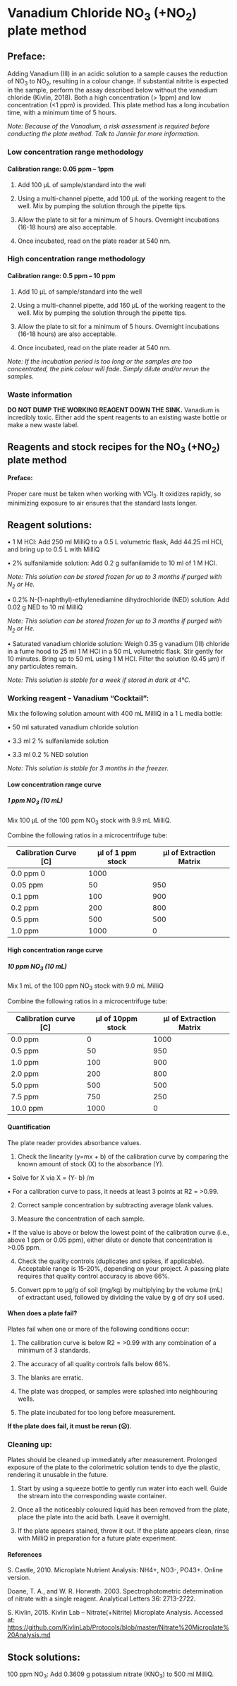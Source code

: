 # Vanadium Chloride NO<sub>3</sub> (+NO<sub>2</sub>) plate method

## Preface: 
Adding Vanadium (III) in an acidic solution to a sample causes the reduction of NO<sub>3</sub> to NO<sub>2</sub>, resulting in a colour change. 
If substantial nitrite is expected in the sample, perform the assay described below without the vanadium chloride (Kivlin, 2018). Both a high concentration (> 1ppm) and low concentration (<1 ppm) is provided. 
This plate method has a long incubation time, with a minimum time of 5 hours.

_Note: Because of the Vanadium, a risk assessment is required before conducting the plate method. Talk to Jannie for more information._

###	Low concentration range methodology

#### Calibration range: 0.05 ppm – 1ppm

1.	Add 100 µL of sample/standard into the well

2.	Using a multi-channel pipette, add 100 µL of the working reagent to the well. Mix by pumping the solution through the pipette tips.

3.	Allow the plate to sit for a minimum of 5 hours. Overnight incubations (16-18 hours) are also acceptable.

4.	Once incubated, read on the plate reader at 540 nm. 

###	High concentration range methodology
#### Calibration range: 0.5 ppm – 10 ppm

1.	Add 10 µL of sample/standard into the well

2.	Using a multi-channel pipette, add 160 µL of the working reagent to the well. Mix by pumping the solution through the pipette tips.

3.	Allow the plate to sit for a minimum of 5 hours. Overnight incubations (16-18 hours) are also acceptable.

4.	Once incubated, read on the plate reader at 540 nm. 

_Note: If the incubation period is too long or the samples are too concentrated, the pink colour will fade. Simply dilute and/or rerun the samples._

### Waste information

<b>DO NOT DUMP THE WORKING REAGENT DOWN THE SINK.</b> Vanadium is incredibly toxic. Either add the spent reagents to an existing waste bottle or make a new waste label. 

## Reagents and stock recipes for the NO<sub>3</sub> (+NO<sub>2</sub>) plate method

#### Preface: 
Proper care must be taken when working with VCl<sub>3</sub>. It oxidizes rapidly, so minimizing exposure to air ensures that the standard lasts longer. 

## Reagent solutions:

• 1 M HCl: Add 250 ml MilliQ to a 0.5 L volumetric flask, Add 44.25 ml HCl, and bring up to 0.5 L with MilliQ

• 2% sulfanilamide solution: Add 0.2 g sulfanilamide to 10 ml of 1 M HCl.  

_Note: This solution can be stored frozen for up to 3 months if purged with N<sub>2</sub> or He._ 

• 0.2% N-(1-naphthyl)-ethylenediamine dihydrochloride (NED) solution: Add 0.02 g NED to 10 ml MilliQ 

_Note: This solution can be stored frozen for up to 3 months if purged with N<sub>2</sub> or He._ 

• Saturated vanadium chloride solution: Weigh 0.35 g vanadium (III) chloride in a fume hood to 25 ml 1 M HCl in a 50 mL volumetric flask.	Stir gently for 10 minutes. Bring up to 50 mL using 1 M HCl. Filter the solution (0.45 µm) if any particulates remain.

_Note: This solution is stable for a week if stored in dark at 4°C._

### Working reagent - Vanadium “Cocktail”: 

Mix the following solution amount with 400 mL MilliQ in a 1 L media bottle:

•	50 ml saturated vanadium chloride solution 

•	3.3 ml 2 % sulfanilamide solution 

•	3.3 ml 0.2 % NED solution 

_Note: This solution is stable for 3 months in the freezer._

#### Low concentration range curve

##### 1 ppm NO<sub>3</sub> (10 mL)

Mix 100 µL of the 100 ppm NO<sub>3</sub> stock with 9.9 mL MilliQ.

Combine the following ratios in a microcentrifuge tube:

Calibration Curve [C]	| µl of 1 ppm stock |	µl of Extraction Matrix
--------------------- | ----------------- | -----------------------
0.0 ppm 	0	| 1000
0.05 ppm |	50 |	950
0.1 ppm	| 100 | 900
0.2 ppm	| 200 |	800
0.5 ppm	| 500 | 500
1.0 ppm	| 1000 | 0


#### High concentration range curve

##### 10 ppm NO<sub>3</sub> (10 mL)
Mix 1 mL of the 100 ppm NO<sub>3</sub> stock with 9.0 mL MilliQ

Combine the following ratios in a microcentrifuge tube:

Calibration curve [C] | µl of 10ppm stock |	µl of Extraction Matrix
--------------------- | ----------------- | -----------------------
0.0 ppm	| 0	| 1000
0.5 ppm	| 50 | 950
1.0 ppm	| 100 | 900
2.0 ppm	| 200	| 800
5.0 ppm	| 500	| 500
7.5 ppm	| 750	| 250
10.0 ppm	| 1000 | 0

#### Quantification

The plate reader provides absorbance values. 

1.	Check the linearity (y=mx + b) of the calibration curve by comparing the known amount of stock (X) to the absorbance (Y). 

•	Solve for X via X = (Y- b) /m

•	For a calibration curve to pass, it needs at least 3 points at R2 = >0.99. 

2.	Correct sample concentration by subtracting average blank values.

3.	Measure the concentration of each sample. 

•	If the value is above or below the lowest point of the calibration curve (i.e., above 1 ppm or 0.05 ppm), either dilute or denote that concentration is >0.05 ppm. 

4.	Check the quality controls (duplicates and spikes, if applicable). Acceptable range is 15-20%, depending on your project. A passing plate requires that quality control accuracy is above 66%.

5.	Convert ppm to µg/g of soil (mg/kg) by multiplying by the volume (mL) of extractant used, followed by dividing the value by g of dry soil used. 

#### When does a plate fail?

Plates fail when one or more of the following conditions occur:

1.	The calibration curve is below R2 = >0.99 with any combination of a minimum of 3 standards.

2.	The accuracy of all quality controls falls below 66%. 

3.	The blanks are erratic.

4.	The plate was dropped, or samples were splashed into neighbouring wells. 

5.	The plate incubated for too long before measurement. 

<b>If the plate does fail, it must be rerun (☹).</b>

### Cleaning up:

Plates should be cleaned up immediately after measurement. Prolonged exposure of the plate to the colorimetric solution tends to dye the plastic, rendering it unusable in the future.

1.	Start by using a squeeze bottle to gently run water into each well. Guide the stream into the corresponding waste container. 

2.	Once all the noticeably coloured liquid has been removed from the plate, place the plate into the acid bath. Leave it overnight.

3.	If the plate appears stained, throw it out. If the plate appears clean, rinse with MilliQ in preparation for a future plate experiment. 

#### References

S. Castle, 2010. Microplate Nutrient Analysis: NH4+, NO3-, PO43+. Online version.  

Doane, T. A., and W. R. Horwath. 2003. Spectrophotometric determination of nitrate with a single reagent. Analytical Letters 36: 2713-2722.

S. Kivlin, 2015. Kivlin Lab – Nitrate(+Nitrite) Microplate Analysis. Accessed at: https://github.com/KivlinLab/Protocols/blob/master/Nitrate%20Microplate%20Analysis.md

## Stock solutions: 

100 ppm NO<sub>3</sub>: Add 0.3609 g potassium nitrate (KNO<sub>3</sub>) to 500 ml MilliQ.

